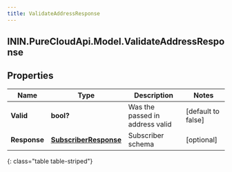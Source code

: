 ```yaml
---
title: ValidateAddressResponse
---
```

## ININ.PureCloudApi.Model.ValidateAddressResponse

## Properties

|Name | Type | Description | Notes|
|------------ | ------------- | ------------- | -------------|
| **Valid** | **bool?** | Was the passed in address valid | [default to false]|
| **Response** | [**SubscriberResponse**](SubscriberResponse.html) | Subscriber schema | [optional] |
{: class="table table-striped"}


